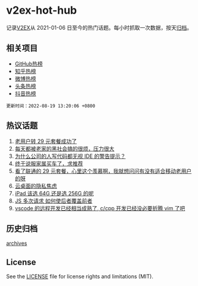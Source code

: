 # v2ex-hot-hub

 记录[V2EX](https://www.v2ex.com/)从 2021-01-06 日至今的热门话题。每小时抓取一次数据，按天[归档](archives)。
 
 ## 相关项目

- [GitHub热榜](https://github.com/lonnyzhang423/github-hot-hub)
- [知乎热榜](https://github.com/lonnyzhang423/zhihu-hot-hub)
- [微博热榜](https://github.com/lonnyzhang423/weibo-hot-hub)
- [头条热榜](https://github.com/lonnyzhang423/toutiao-hot-hub)
- [抖音热榜](https://github.com/lonnyzhang423/douyin-hot-hub)


 `更新时间：2022-08-19 13:20:06 +0800`

## 热议话题

1. [老用户转 29 元套餐成功了](https://www.v2ex.com/t/873772)
1. [每天都被老家的黑社会搞的很烦，压力很大](https://www.v2ex.com/t/873898)
1. [为什么公司的人写代码都无视 IDE 的警告提示？](https://www.v2ex.com/t/873803)
1. [终于说服家属买车了，求推荐](https://www.v2ex.com/t/873791)
1. [看了联通的 29 元套餐，心里这个羡慕啊，我就想问问有没有适合移动老用户的呀](https://www.v2ex.com/t/873891)
1. [云桌面的隐私焦虑](https://www.v2ex.com/t/873861)
1. [iPad 该选 64G 还是选 256G 的呢](https://www.v2ex.com/t/873885)
1. [JS 多次请求 如何使后者覆盖前者](https://www.v2ex.com/t/873784)
1. [vscode 的远程开发已经相当成熟了, c/cpp 开发已经没必要折腾 vim 了吧](https://www.v2ex.com/t/873893)

## 历史归档

[archives](archives)

## License

See the [LICENSE](LICENSE) file for license rights and limitations (MIT).
